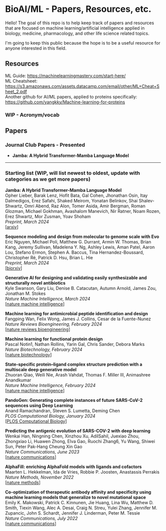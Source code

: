 # BioAI/ML - Papers, Resources, etc. 

Hello! The goal of this repo is to help keep track of papers and resources that are focused on machine learning/artificial intelligence applied in biology, medicine, pharmacology, and other life science related topics. 

I'm going to keep this public because the hope is to be a useful resource for anyone interested in this field.  

## Resources
ML Guide: https://machinelearningmastery.com/start-here/  \
ML Cheatsheet: https://s3.amazonaws.com/assets.datacamp.com/email/other/ML+Cheat+Sheet_2.pdf \
Another github for AI/ML papers, applied to proteins specifically: https://github.com/yangkky/Machine-learning-for-proteins
### WIP - Acronym/vocab

## Papers
### Journal Club Papers - Presented

- **Jamba: A Hybrid Transformer-Mamba Language Model** 
---
### Starting list (WIP, will list newest to oldest, update with categories as we get more papers)

**Jamba: A Hybrid Transformer-Mamba Language Model**  \
Opher Lieber, Barak Lenz, Hofit Bata, Gal Cohen, Jhonathan Osin, Itay Dalmedigos, Erez Safahi, Shaked Meirom, Yonatan Belinkov, Shai Shalev-Shwartz, Omri Abend, Raz Alon, Tomer Asida, Amir Bergman, Roman Glozman, Michael Gokhman, Avashalom Manevich, Nir Ratner, Noam Rozen, Erez Shwartz, Mor Zusman, Yoav Shoham  \
*Preprint, March 2024*  \
[[arxiv](https://arxiv.org/pdf/2403.19887.pdf)] 

**Sequence modeling and design from molecular to genome scale with Evo**  \
Eric Nguyen, Michael Poli, Matthew G. Durrant, Armin W. Thomas, Brian Kang, Jeremy Sullivan, Madelena Y. Ng, Ashley Lewis, Aman Patel, Aaron Lou, Stefano Ermon, Stephen A. Baccus, Tina Hernandez-Boussard, Christopher Ré, Patrick D. Hsu, Brian L. Hie  \
*Preprint, March 2024*  \
[[biorxiv](https://www.biorxiv.org/content/10.1101/2024.02.27.582234v2.full.pdf+html)]

**Generative AI for designing and validating easily synthesizable and structurally novel antibiotics**  \
Kyle Swanson, Gary Liu, Denise B. Catacutan, Autumn Arnold, James Zou, Jonathan M. Stokes  \
*Nature Machine Intelligence, March 2024*  \
[[nature machine intelligence](https://doi.org/10.1038/s42256-024-00809-7)]

**Machine learning for antimicrobial peptide identification and design**  \
Fangping Wan, Felix Wong, James J. Collins, Cesar de la Fuente-Nunez \
*Nature Reviews Bioengineering, February 2024*  \
[[nature reviews bioengineering](https://doi.org/10.1038/s44222-024-00152-x)]

**Machine learning for functional protein design**  \
Pascal Notin1, Nathan Rollins, Yarin Gal, Chris Sander, Debora Marks  \
*Nature Biotechnology, February 2024*  \
[[nature biotechnology](https://doi.org/10.1038/s41587-024-02127-0)]

**State-specific protein–ligand complex structure prediction with a multiscale deep generative model**  \
Zhuoran Qiao, Weili Nie, Arash Vahdat, Thomas F. Miller III, Animashree Anandkumar  \
*Nature Machine Intelligence, February 2024* \
[[nature machine intelligence](https://doi.org/10.1038/s42256-024-00792-z)]

**PandoGen: Generating complete instances of future SARS-CoV-2 sequences using Deep Learning**  \
Anand Ramachandran, Steven S. Lumetta, Deming Chen  \
*PLOS Computational Biology, January 2024* \
[[PLOS Computational Biology](https://doi.org/10.1371/journal.pcbi.1011790)]

**Predicting the antigenic evolution of SARS-COV-2 with deep learning**  \
Wenkai Han, Ningning Chen, Xinzhou Xu, AdilSahil, Juexiao Zhou, Zhongxiao Li, Huawen Zhong, Elva Gao, Ruochi Zhang6, Yu Wang, Shiwei Sun, Peter Pak-Hang Cheung Xin Gao  \
*Nature Communications, June 2023* \
[[nature communications](https://doi.org/10.1038/s41467-023-39199-6)]

**AlphaFill: enriching AlphaFold models with ligands and cofactors**  \
Maarten L. Hekkelman, Ida de Vries, Robbie P. Joosten, Anastassis Perrakis  \
*Nature Methods, November 2022*  \
[[nature methods](https://doi.org/10.1038/s41592-022-01685-y)]

**Co-optimization of therapeutic antibody affinity and specificity using machine learning models that generalize to novel mutational space**  \
Emily K. Makowski, Patrick C. Kinnunen, Jie Huang, Lina Wu, Matthew D. Smith, Tiexin Wang, Alec A. Desai, Craig N. Streu, Yulei Zhang, Jennifer M. Zupancic, John S. Schardt, Jennifer J. Linderman, Peter M. Tessie  \
*Nature Communications, July 2022*  \
[[nature communications](https://doi.org/10.1038/s41467-022-31457-3)]
